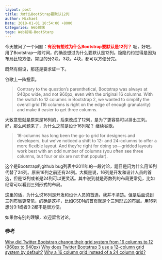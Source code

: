 ```yaml
---
layout: post
title: 为什么BootStrap要默认12列
author: Michael
Date: 2018-01-01 10:54:00 +8000
Categories: Web前端
tags: Web前端-BootStarp
---
```


今天被问了一个问题：<font color='red'>**有没有想过为什么Bootstrap要默认是12列？**</font>
呃，好吧，用了Bootstrap一段时间，的确没想过为什么要默认是12列，隐隐约约觉得是因为布局比较方便，常见的分2块，3块，4块，都可以方便分完。

既然有假设，那还是要求证一下。

谷歌上一阵搜索。

>Contrary to the question’s parenthetical, Bootstrap was always at 940px wide, and not 960px, even with the original 16 columns. With the switch to 12 columns in Bootstrap 2, we wanted to simplify the overall grid (16 columns is right on the edge of enough granularity) and make it easier to get three columns.

大致意思就是原来是16列的，后来改成了12列，是为了更容易可以排出三列。 
好，那么问题来了，为什么之前是设计16列呢？ 
继续谷歌。

>16-columns has long been the go-to grid for designers and developers, but we’ve noticed a shift to 12- and 24-columns to offer a more flexible layout. And they’re right for doing so—gridded layouts work best with an odd number of columns (you often see three columns, but four or six are not that popular).

这个是Bootstrap的github bug列表中2011年的一段讨论，题目是问为什么用16列代替了24列。原来16列之前还有24列。大概是说，16列是开发和设计人员的首选，但是12列或者是24列可以更灵活。其中说到就是奇数列的布局更常见，比如经常可以看到三列形式的布局。

这里的话，为什么说16列是开发和设计人员的首选，我并不清楚。但是后面说到三列布局更常见，的确是这样，比如CSDN的首页就是个三列形式的布局。用16列想分3:1或者3:2都不是很方便。

如果你有别的理解，欢迎留言讨论。

### 参考
[Why did Twitter Bootstrap change their grid system from 16 columns to 12 (960px to 940px)](http://www.quora.com/Why-did-Twitter-Bootstrap-change-their-grid-system-from-16-columns-to-12-960px-to-940px)
[Why does Twitter Bootstrap 3 use a 12-column grid system by default?](http://www.quora.com/Why-does-Twitter-Bootstrap-3-use-a-12-column-grid-system-by-default)
[Why a 16 column grid instead of a 24 column grid?](https://github.com/twbs/bootstrap/issues/93)

